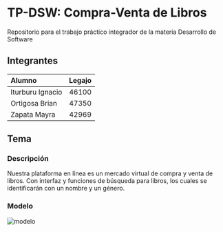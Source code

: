 # TP-DSW: Compra-Venta de Libros

Repositorio para el trabajo práctico integrador de la materia Desarrollo de Software

## Integrantes

|Alumno|Legajo
|:-|-:|
|Iturburu Ignacio|46100|
|Ortigosa Brian|47350|
|Zapata Mayra|42969|

## Tema
### Descripción
Nuestra plataforma en línea es un mercado virtual de compra y venta de libros. Con interfaz y funciones de búsqueda para libros, los cuales se identificarán con un nombre y un género.

### Modelo
![modelo](https://drive.google.com/file/d/1x6fMauTsNL6937k08hK5nLn87r7Zn4Vt/view?usp=drive_link)

